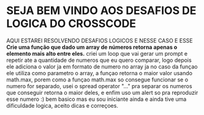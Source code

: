 # SEJA BEM VINDO AOS DESAFIOS DE LOGICA DO CROSSCODE
AQUI ESTAREI RESOLVENDO DESAFIOS LOGICOS 
E NESSE CASO E ESSE
**Crie uma função que dado um array de números retorna apenas o elemento mais alto entre eles.**
criei um loop que vai gerar um prompt e repetir ate a quantidade de numeros que eu quero comparar, logo depois ele adiciona o valor ja em formato de numero no array ja no caso da funçao ele utiliza como parametro o array, a funçao retorna o maior valor usando math.max, porem como a funçao math.max so consegue funcionar se o numero for separado, usei o spread operator "..." pra separar os numeros que conseguir retorna o maior deles, e enfim uso um alert so pra reproduzir esse numero :) bem basico mas eu sou iniciante ainda e ainda tive uma dificuldade logica, aceito dicas e correçoes.